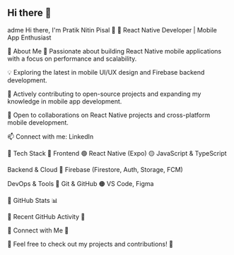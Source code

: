 ## Hi there 👋

adme
Hi there, I'm Pratik Nitin Pisal 👋
🚀 React Native Developer | Mobile App Enthusiast

🔹 About Me
🔧 Passionate about building React Native mobile applications with a focus on performance and scalability.

💡 Exploring the latest in mobile UI/UX design and Firebase backend development.

🎯 Actively contributing to open-source projects and expanding my knowledge in mobile app development.

🤝 Open to collaborations on React Native projects and cross-platform mobile development.

📫 Connect with me: LinkedIn

🔹 Tech Stack 🚀
Frontend
🟢 React Native (Expo)
🟡 JavaScript & TypeScript

Backend & Cloud
🔵 Firebase (Firestore, Auth, Storage, FCM)

DevOps & Tools
🔴 Git & GitHub
🟠 VS Code, Figma

🔹 GitHub Stats 📊



🔹 Recent GitHub Activity 🚀


🔹 Connect with Me 🤝



🔹 Feel free to check out my projects and contributions! 🚀

